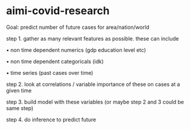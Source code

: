 # aimi-covid-research

Goal: predict number of future cases for area/nation/world

step 1. gather as many relevant features as possible. these can include

• non time dependent numerics (gdp education level etc)

• non time dependent categoricals (idk)

• time series (past cases over time)

step 2. look at correlations / variable importance of these on cases at a given time

step 3. build model with these variables (or maybe step 2 and 3 could be same step)

step 4. do inference to predict future
